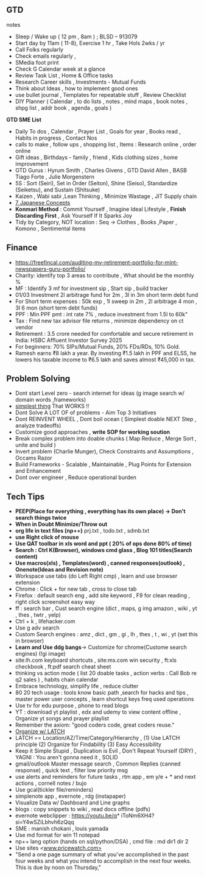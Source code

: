 ## GTD
notes
* Sleep / Wake up ( 12 pm , 8am ) ; BLSD – 913079
* Start day by 11am ( 11-8), Exercise 1 hr , Take Hols 2wks / yr
* Call Folks regularly
* Check emails regularly , 
* SMedia foot print
* Check G Calendar week at a glance
* Review Task List , Home & Office tasks
* Research Career skills , Investments - Mutual Funds
* Think about Ideas , how to implement good ones
* use bullet journal , Templates for repeatable stuff , Review Checklist
* DIY Planner ( Calendar , to do lists , notes , mind maps , book notes , shpg list , addr book , agenda , goals )

**GTD SME List**
* Daily To dos , Calendar , Prayer List , Goals for year , Books read , Habits in progress  , Contact Nos
* calls to make , follow ups , shopping list , Items : Research online , order online 
* Gift ideas , Birthdays - family , friend , Kids clothing sizes , home improvement 
* GTD Gurus : Hyrum Smith , Charles Givens , GTD David Allen , BASB Tiago Forte , Julie Morgenstern
* 5S : Sort (Seiri), Set in Order (Seiton), Shine (Seiso), Standardize (Seiketsu), and Sustain (Shitsuke)  
* Kaizen , Wabi sabi ,Lean Thinking , Minimize Wastage , JIT Supply chain
* [7 Japanese Concepts](https://www.indiatimes.com/ampstories/lifestyle/self/7-japanese-concepts-for-self-improvement-632550.html)
* **Konmari Method** : Commit Yourself , Imagine  Ideal Lifestyle , **Finish Discarding First** , Ask Yourself If It Sparks Joy
* Tidy by Category, NOT location : Seq -> Clothes , Books ,Paper , Komono , Sentimental items 

## Finance
* https://freefincal.com/auditing-my-retirement-portfolio-for-mint-newspapers-guru-portfolio/
* Charity: identify top 3 areas to contribute , What should be the monthly %
* MF : Identify 3 mf for investment sip , Start sip , build tracker
* 01/03 Investment 2l arbitrage fund for  2m , 3l in  3m short term debt fund
* For Short term expenses : 50k exp , 1l sweep in 2m  , 2l arbitrage 4 mon , 3l 6 mon (short term debt funds)
* PPF : Min PPF pmt : int rate 7% , reduce investment from 1.5l to 60k"
* Tax : Find new tax advisor file returns , minimize dependency on ct vendor
* Retirement : 3.5 crore needed for comfortable and secure retirement in India: HSBC Affluent Investor Survey 2025
* For beginners: 70% SIPs/Mutual Funds, 20% FDs/RDs, 10% Gold.
* Ramesh earns ₹8 lakh a year. By investing ₹1.5 lakh in PPF and ELSS, he lowers his taxable income to ₹6.5 lakh and saves almost ₹45,000 in tax.

## Problem Solving
- Dont start Level zero - search internet for ideas (g image search w/ domain words ,frameworks)
- [simplest thing](https://wiki.c2.com/?DoTheSimplestThingThatCouldPossiblyWork) That WORKS !!
- Dont Solve A LOT OF of problems - Aim Top 3 Initiatives
- Dont REINVENT WHEEL , Dont boil ocean ( Simplest doable NEXT Step , analyze tradeoffs) 
- Customize good approaches , **write SOP for working soution**
- Break complex problem into doable chunks ( Map Reduce , Merge Sort , unite and build )
- Invert problem (Charlie Munger), Check Constraints and Assumptions , Occams Razor
- Build Frameworks - Scalable , Maintainable , Plug Points for Extension and Enhancement
- Dont over engineer , Reduce operational burden 

## Tech Tips
* **PEEP(Place for everything , everything has its own place) -> Don’t search things twice**
* **When in Doubt Minimize/Throw out**
* **org life in text files (np++)** prj.txt , todo.txt , sdmb.txt 
* **use Right click of mouse**
* **Use QAT toolbar in xls word and ppt ( 20% of ops done 80% of time)**
* **Search : Ctrl K(Browser), windows cmd glass , Blog 101 titles(Search content)**
* **Use macros(xls) , Templates(word) , canned responses(outlook) , Onenote(Ideas and Revision note)**
* Workspace use tabs (do Left Right cmp) , learn and use browser extension
* Chrome : Click + for new tab , cross to close tab
* Firefox : default search eng , add site keyword , F9 for clean reading , right click screenshot easy way
* ff : search bar , Cust search engine (dict , maps, g img amazon , wiki , yt , thes , twtr , yelp)
* Ctrl + k , lifehacker.com
* Use g adv search 
* Custom Search engines : amz , dict , gm , gi , lh , thes , t , wi , yt (set this in browser)
* **Learn and Use ddg bangs**-> Customize for chrome(Custome search engines) (!gi image)
* site:lh.com keyboard shortcuts , site:ms.com win security , ft:xls checkbook , ft:pdf search cheat sheet
* thinking vs action mode ( list 20 doable tasks , action verbs : Call Bob re q2 sales ) , habits chain calendar
* Embrace technology, simplify life , reduce clutter
*  80 20 tech usage : tools know basic path ,search for hacks and tips , master power user concepts , learn shortcut keys freq used operations
* Use tv for edu purpose , phone to read blogs 
* YT : download yt playlist , edx and udemy to view content offline , Organize yt songs and prayer playlist
* Remember the axiom: "good coders code, great coders reuse."
* [Organize  w/ LATCH](https://parsonsdesign4.wordpress.com/resources/latch-methods-of-norganization/)
* LATCH == Location/AZ/Time/Category/Hierarchy , (1) Use LATCH principle (2) Organize for Findability (3) Easy Accessibility
* Keep it Simple Stupid , Duplication is Evil , Don't Repeat Yourself (DRY) , YAGNI : You aren't gonna need it , SOLID 
* gmail/outlook Master message search , Common Replies (canned response) , quick text , filter low priority msg
* use alerts and reminders for future tasks , rtm app , em y/e + *  and next actions , cornell notes / bujo
* Use gcal(tickler file/reminders)
* simplenote app , evernote , rdg (instapaper)
* Visualize Data w/ Dashboard and Line graphs
* blogs : copy snippets to wiki , read docs offline (pdfs)
* evernote webclipper : https://youtu.be/q* iToNm6XH4?si=Y4wSZiLbhvh6zQqq
* SME : manish chokani , louis yamada
* Use md format for win 11 notepad
* np++ lang option (hands on sql/python/DSA) , cmd file : md dir1 dir 2
* Use sites <www.pricewatch.com>
* "Send a one page summary of what you've accomplished in the past four weeks and what you intend to accomplish in the next four weeks. This is due by noon on Thursday,"
